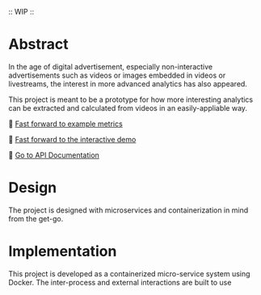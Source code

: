 :: WIP ::

# Abstract

In the age of digital advertisement, especially non-interactive advertisements such as videos or images embedded in videos or livestreams, the interest in more advanced analytics has also appeared.

This project is meant to be a prototype for how more interesting analytics can be extracted and calculated from videos in an easily-appliable way. 

:bookmark: [Fast forward to example metrics](#)

:bookmark: [Fast forward to the interactive demo](#)

:bookmark: [Go to API Documentation](#)

# Design
The project is designed with microservices and containerization in mind from the get-go.

# Implementation
This project is developed as a containerized micro-service system using Docker.  The inter-process and external interactions are built to use  
